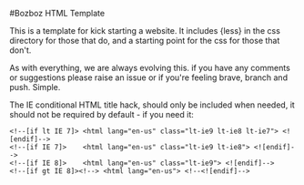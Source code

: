 #Bozboz HTML Template

This is a template for kick starting a website. It includes {less} in the css directory for those that do, and a starting point for the css for those that don't.

As with everything, we are always evolving this. if you have any comments or suggestions please raise an issue or if you're feeling brave, branch and push. Simple.

The IE conditional HTML title hack, should only be included when needed, it should not be required by default - if you need it:

	<!--[if lt IE 7]> <html lang="en-us" class="lt-ie9 lt-ie8 lt-ie7"> <![endif]-->
	<!--[if IE 7]>    <html lang="en-us" class="lt-ie9 lt-ie8"> <![endif]-->
	<!--[if IE 8]>    <html lang="en-us" class="lt-ie9"> <![endif]-->
	<!--[if gt IE 8]><!--> <html lang="en-us"> <!--<![endif]-->